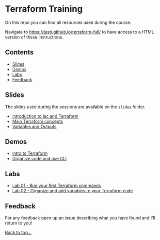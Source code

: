 # Terraform Training

On this repo you can find all resources used during the course.

Navigate to <https://tasb.github.io/terraform-full/> to have access to a HTML version of these instructions.

## Contents

- [Slides](#slides)
- [Demos](#demos)
- [Labs](#labs)
- [Feedback](#feedback)
  
## Slides

The slides used during the sessions are available on the `slides` folder.

- [Introduction to Iac and Terraform](./slides/01.Introduction.pdf)
- [Main Terraform concepts](./slides/02.MainConcepts.pdf)
- [Variables and Outputs](./slides/03.Variables.pdf)

## Demos

- [Intro to Terraform](./demos/demo01/instructions.md)
- [Organize code and use CLI](./demos/demo02/instructions.md)

## Labs

- [Lab 01 - Run your first Terraform commands](./labs/lab01.md)
- [Lab 02 - Organize and add variables to your Terraform code](./labs/lab02.md)

## Feedback

For any feedback open up an issue describing what you have found and I'll return to you!

[Back to top…](README.md#contents)
